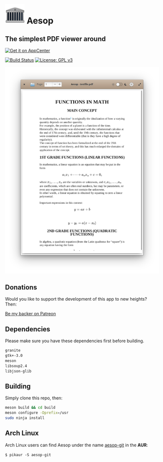 # ![icon](data/icon.png) Aesop

## The simplest PDF viewer around

[![Get it on AppCenter](https://appcenter.elementary.io/badge.svg)](https://appcenter.elementary.io/com.github.lainsce.aesop)

[![Build Status](https://travis-ci.org/lainsce/aesop.svg?branch=master)](https://travis-ci.org/lainsce/aesop)
[![License: GPL v3](https://img.shields.io/badge/License-GPL%20v3-blue.svg)](http://www.gnu.org/licenses/gpl-3.0)

![Screenshot](data/shot.png)

## Donations

Would you like to support the development of this app to new heights? Then:

[Be my backer on Patreon](https://www.patreon.com/lainsce)

## Dependencies

Please make sure you have these dependencies first before building.

```bash
granite
gtk+-3.0
meson
libsoup2.4
libjson-glib
```

## Building

Simply clone this repo, then:

```bash
meson build && cd build
meson configure -Dprefix=/usr
sudo ninja install
```

## Arch Linux
Arch Linux users can find Aesop under the name [aesop-git](https://aur.archlinux.org/packages/aesop-git/) in the **AUR**:

`$ pikaur -S aesop-git`
